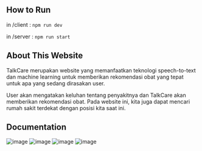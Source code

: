 ## How to Run 

in /client : `npm run dev`

in /server : `npm run start`

## About This Website
TalkCare merupakan website yang memanfaatkan teknologi speech-to-text dan machine learning untuk memberikan rekomendasi obat yang tepat untuk apa yang sedang dirasakan user. 

User akan mengatakan keluhan tentang penyakitnya dan TalkCare akan memberikan rekomendasi obat. Pada website ini, kita juga dapat mencari rumah sakit terdekat dengan posisi kita saat ini.

## Documentation 

![image](https://github.com/dibazalfa/tekmul_stt/assets/103043684/b936a4cc-205c-46a2-94eb-605fd84b5465)
![image](https://github.com/dibazalfa/tekmul_stt/assets/103043684/40e02bee-865b-4642-9a1c-29c7cdcab352)
![image](https://github.com/dibazalfa/tekmul_stt/assets/103043684/91f7447f-af6c-42fe-84ab-cd58a3ca828b)
![image](https://github.com/dibazalfa/tekmul_stt/assets/103043684/c323b0b6-7c59-476a-94e6-1d26f1b52d2b)

